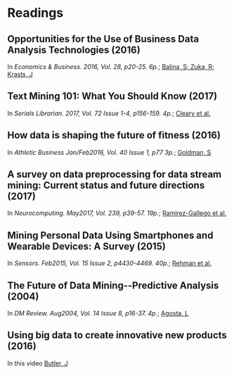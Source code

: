 # Readings

## Opportunities for the Use of Business Data Analysis Technologies (2016)

In _Economics & Business. 2016, Vol. 28, p20-25. 6p._; [Balina, S; Zuka, R; Krasts, J](Opportunities_for_DataAnalysisTech.pdf)

## Text Mining 101: What You Should Know (2017)

In _Serials Librarian. 2017, Vol. 72 Issue 1-4, p156-159. 4p._; [Cleary et al.](TextMining101.pdf)

## How data is shaping the future of fitness (2016)

In _Athletic Business Jan/Feb2016, Vol. 40 Issue 1, p77 3p._; [Goldman, S](ShapingFutureFitness.pdf)

## A survey on data preprocessing for data stream mining: Current status and future directions (2017)

In _Neurocomputing. May2017, Vol. 239, p39-57. 19p._; [Ramirez-Gallego et al.](SurveyDataPreProcessing_StreamMining.pdf)

## Mining Personal Data Using Smartphones and Wearable Devices: A Survey (2015)

In _Sensors. Feb2015, Vol. 15 Issue 2, p4430-4469. 40p._; [Rehman et al.](MiningWearables.pdf)

## The Future of Data Mining--Predictive Analysis (2004)

In _DM Review. Aug2004, Vol. 14 Issue 8, p16-37. 4p._; [Agosta, L](FutureDataMining.pdf)

## Using big data to create innovative new products (2016)

In this video [Butler, J](http://proxy1.ncu.edu/login?URL=https://sk-sagepub-com.proxy1.ncu.edu/video/using-big-data-to-create-innovative-new-products)